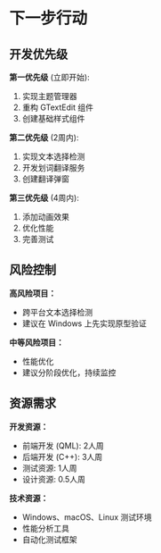 # 下一步行动

## 开发优先级

**第一优先级** (立即开始):
1. 实现主题管理器
2. 重构 GTextEdit 组件
3. 创建基础样式组件

**第二优先级** (2周内):
1. 实现文本选择检测
2. 开发划词翻译服务
3. 创建翻译弹窗

**第三优先级** (4周内):
1. 添加动画效果
2. 优化性能
3. 完善测试

## 风险控制

**高风险项目：**
- 跨平台文本选择检测
- 建议在 Windows 上先实现原型验证

**中等风险项目：**
- 性能优化
- 建议分阶段优化，持续监控

## 资源需求

**开发资源：**
- 前端开发 (QML): 2人周
- 后端开发 (C++): 3人周
- 测试资源: 1人周
- 设计资源: 0.5人周

**技术资源：**
- Windows、macOS、Linux 测试环境
- 性能分析工具
- 自动化测试框架